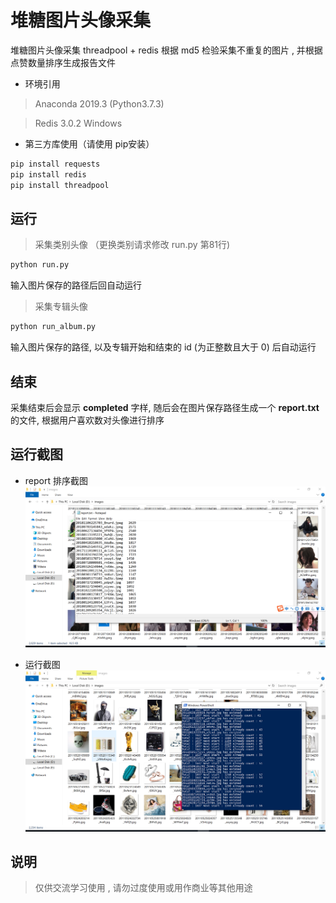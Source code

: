 # 堆糖图片头像采集

堆糖图片头像采集 threadpool + redis 根据 md5 检验采集不重复的图片 , 并根据点赞数量排序生成报告文件

+ 环境引用
> Anaconda 2019.3 (Python3.7.3)

> Redis 3.0.2 Windows

+ 第三方库使用（请使用 pip安装）

```bash
pip install requests
pip install redis
pip install threadpool
```

## 运行

> 采集类别头像 （更换类别请求修改 run.py 第81行)
```bash
python run.py
```

输入图片保存的路径后回自动运行

> 采集专辑头像
```bash
python run_album.py
```

输入图片保存的路径, 以及专辑开始和结束的 id (为正整数且大于 0) 后自动运行


## 结束

采集结束后会显示 <b>completed</b> 字样, 随后会在图片保存路径生成一个 <b>report.txt</b> 的文件, 根据用户喜欢数对头像进行排序

## 运行截图

+ report 排序截图
![image](report.png)

+ 运行截图
![image](run.png)

## 说明 

> 仅供交流学习使用 , 请勿过度使用或用作商业等其他用途
